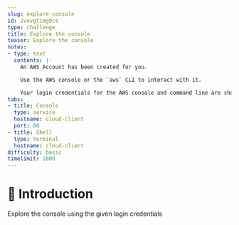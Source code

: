 ```yaml
---
slug: explore-console
id: zvovgtimg9cs
type: challenge
title: Explore the console
teaser: Explore the console
notes:
- type: text
  contents: |-
    An AWS Account has been created for you.

    Use the AWS console or the `aws` CLI to interact with it.

    Your login credentials for the AWS console and command line are shown on the Console tab on the left.
tabs:
- title: Console
  type: service
  hostname: cloud-client
  port: 80
- title: Shell
  type: terminal
  hostname: cloud-client
difficulty: basic
timelimit: 1800
---
```

👋 Introduction
===============
Explore the console using the given login credentials